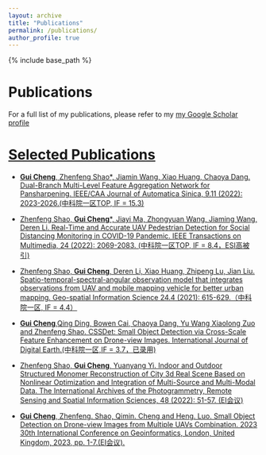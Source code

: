 ```yaml
---
layout: archive
title: "Publications"
permalink: /publications/
author_profile: true
---
```


<!-- {% if site.author.googlescholar %}
  <div class="wordwrap">For a full list of my publications, please refer to my  <a href="{{site.author.googlescholar}}">my Google Scholar profile</a>.</div>
{% endif %} -->

{% include base_path %}

Publications
======
For a full list of my publications, please refer to my  <a href="{{site.author.googlescholar}}">my Google Scholar profile


Selected Publications
======

* **Gui Cheng**,  Zhenfeng Shao*, Jiamin Wang, Xiao Huang, Chaoya Dang. Dual-Branch Multi-Level Feature Aggregation Network for Pansharpening. IEEE/CAA Journal of Automatica Sinica, 9.11 (2022): 2023-2026.(中科院一区TOP, IF = 15.3)

* Zhenfeng Shao, **Gui Cheng***, Jiayi Ma, Zhongyuan Wang, Jiaming Wang, Deren Li. Real-Time and Accurate UAV Pedestrian Detection for Social Distancing Monitoring in COVID-19 Pandemic. IEEE Transactions on Multimedia, 24 (2022): 2069-2083. (中科院一区TOP, IF = 8.4，ESI高被引)

* Zhenfeng Shao, **Gui Cheng**, Deren Li, Xiao Huang, Zhipeng Lu, Jian Liu. Spatio-temporal-spectral-angular observation model that integrates observations from UAV and mobile mapping vehicle for better urban mapping. Geo-spatial Information Science 24.4 (2021): 615-629.（中科院一区, IF = 4.4）

* **Gui Cheng**,Qing Ding, Bowen Cai, Chaoya Dang, Yu Wang Xiaolong Zuo and Zhenfeng Shao. CSSDet: Small Object Detection via Cross-Scale Feature Enhancement on Drone-view Images. International Journal of Digital Earth.(中科院一区,IF = 3.7，已录用) 

* Zhenfeng Shao, **Gui Cheng**, Yuanyang Yi. Indoor and Outdoor Structured Monomer Reconstruction of City 3d Real Scene Based on Nonlinear Optimization and Integration of Multi-Source and Multi-Modal Data. The International Archives of the Photogrammetry, Remote Sensing and Spatial Information Sciences, 48 (2022): 51-57. (EI会议)

* **Gui Cheng**, Zhenfeng. Shao, Qimin. Cheng and Heng. Luo. Small Object Detection on Drone-view Images from Multiple UAVs Combination. 2023 30th International Conference on Geoinformatics, London, United Kingdom, 2023, pp. 1-7.(EI会议).


<!-- {% include base_path %}

<!-- New style rendering if publication categories are defined -->
<!-- {% if site.publication_category %}
  {% for category in site.publication_category  %}
    {% assign title_shown = false %}
    {% for post in site.publications reversed %}
      {% if post.category != category[0] %}
        {% continue %}
      {% endif %}
      {% unless title_shown %}
        <h2>{{ category[1].title }}</h2><hr />
        {% assign title_shown = true %}
      {% endunless %}
      {% include archive-single.html %}
    {% endfor %}
  {% endfor %}
{% else %}
  {% for post in site.publications reversed %}
    {% include archive-single.html %}
  {% endfor %}
{% endif %}  -->



